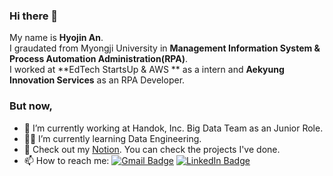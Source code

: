 ### Hi there 👋

My name is **Hyojin An**.   
I graudated from Myongji University in **Management Information System & Process Automation Administration(RPA)**.   
I worked at **EdTech StartsUp & AWS ** as a intern and **Aekyung Innovation Services** as an RPA Developer. 

### But now, 
- 🔭 I’m currently working at Handok, Inc. Big Data Team as an Junior Role. 
- :woman_technologist: I’m currently learning Data Engineering.
- 💬 Check out my [Notion](https://www.notion.so/hyojinan/Hi-My-name-is-Hyojin-An-590908177d694699a3b58eb33348211b). You can check the projects I've done. 
- 📫 How to reach me: [![Gmail Badge](https://img.shields.io/badge/Gmail-d14836?style=flat-squar&logo=Gmail&logoColor=white&link=mailto:hyojinan.apply@gmail.com)](mailto:hyojinan.apply@gmail.com) [![LinkedIn Badge](https://img.shields.io/badge/LinkedIn-0071C5?style=flat-squar&logo=LinkedIn&logoColor=white)](https://www.linkedin.com/in/hyojinan/)
